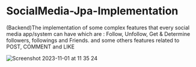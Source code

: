 # SocialMedia-Jpa-Implementation
(Backend)The implementation of some complex features that every social media app/system can have which are : Follow, Unfollow, Get &amp; Determine followers, followings and Friends. and some others features related to POST, COMMENT and LIKE 


![Screenshot 2023-11-01 at 11 35 24](https://github.com/TresorKL/SocialMedia-Jpa-Implementation/assets/86111190/e67339b3-a5f0-4d37-90f4-a4c334011675)
